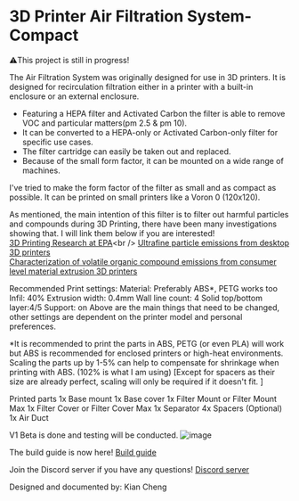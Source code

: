 # 3D Printer Air Filtration System-Compact

⚠️This project is still in progress!

The Air Filtration System was originally designed for use in 3D printers.
It is designed for recirculation filtration either in a printer with a built-in enclosure or an external enclosure.

- Featuring a HEPA filter and Activated Carbon the filter is able to remove VOC and particular matters(pm 2.5 & pm 10).
- It can be converted to a HEPA-only or Activated Carbon-only filter for specific use cases.
- The filter cartridge can easily be taken out and replaced.
- Because of the small form factor, it can be mounted on a wide range of machines. 

I've tried to make the form factor of the filter as small and as compact as possible. It can be printed on small printers like a Voron 0 (120x120). 

As mentioned, the main intention of this filter is to filter out harmful particles and compounds during 3D Printing, there have been many investigations showing that. I will link them below if you are interested!<br />
[3D Printing Research at EPA](https://www.epa.gov/chemical-research/3d-printing-research-epa#:~:text=Studies%20have%20found%20that%20the,to%20human%20health%20when%20inhaled.)<br />
[Ultrafine particle emissions from desktop 3D printers](https://www.sciencedirect.com/science/article/pii/S1352231013005086)<br />
[Characterization of volatile organic compound emissions from consumer level material extrusion 3D printers](https://www.sciencedirect.com/science/article/pii/S0360132319304196)

Recommended Print settings:
Material: Preferably ABS*, PETG works too
Infil: 40%
Extrusion width: 0.4mm
Wall line count: 4
Solid top/bottom layer:4/5
Support: on
Above are the main things that need to be changed, other settings are dependent on the printer model and personal preferences. 

*It is recommended to print the parts in ABS, PETG (or even PLA) will work but ABS is recommended for enclosed printers or high-heat environments. <br />
Scaling the parts up by 1-5% can help to compensate for shrinkage when printing with ABS. (102% is what I am using) 
[Except for spacers as their size are already perfect, scaling will only be required if it doesn't fit. ]

Printed parts
1x Base mount
1x Base cover
1x Filter Mount or Filter Mount Max
1x Filter Cover or Filter Cover Max
1x Separator
4x Spacers
(Optional) 1x Air Duct


V1 Beta is done and testing will be conducted. 
![image](https://user-images.githubusercontent.com/120485197/224540378-1a8faa61-672b-4d6e-b401-d02c43f69cfe.png)

The build guide is now here! [Build guide](https://docs.google.com/document/d/1WegTf6bddh7x7phcnoO4NG55IbVqwgYoXUHPxPr9i4U/edit?usp=sharing)

Join the Discord server if you have any questions! [Discord server](https://discord.gg/GWHTsEvbd3)

Designed and documented by: Kian Cheng


